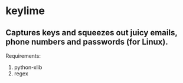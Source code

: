 # keylime
## Captures keys and squeezes out juicy emails, phone numbers and passwords (for Linux).

Requirements:

1. python-xlib
2. regex


